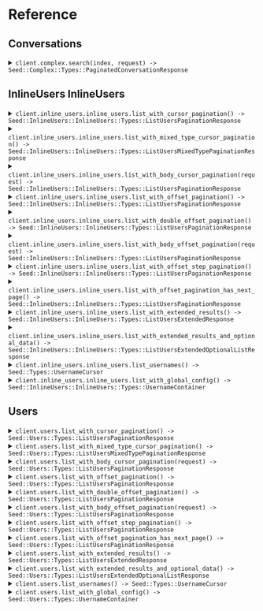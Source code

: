 # Reference
## Conversations
<details><summary><code>client.complex.search(index, request) -> Seed::Complex::Types::PaginatedConversationResponse</code></summary>
<dl>
<dd>

#### 🔌 Usage

<dl>
<dd>

<dl>
<dd>

```ruby
client.complex.search({
  pagination: {
    per_page: 1,
    starting_after: 'starting_after'
  }
});
```
</dd>
</dl>
</dd>
</dl>

#### ⚙️ Parameters

<dl>
<dd>

<dl>
<dd>

**index:** `String` 
    
</dd>
</dl>

<dl>
<dd>

**request:** `Seed::Complex::Types::SearchRequest` 
    
</dd>
</dl>
</dd>
</dl>


</dd>
</dl>
</details>

## InlineUsers InlineUsers
<details><summary><code>client.inline_users.inline_users.list_with_cursor_pagination() -> Seed::InlineUsers::InlineUsers::Types::ListUsersPaginationResponse</code></summary>
<dl>
<dd>

#### 🔌 Usage

<dl>
<dd>

<dl>
<dd>

```ruby
client.inline_users.inline_users.list_with_cursor_pagination(
  page: 1,
  perPage: 1,
  order: ,
  startingAfter: 'starting_after'
);
```
</dd>
</dl>
</dd>
</dl>

#### ⚙️ Parameters

<dl>
<dd>

<dl>
<dd>

**page:** `Integer` — Defaults to first page
    
</dd>
</dl>

<dl>
<dd>

**per_page:** `Integer` — Defaults to per page
    
</dd>
</dl>

<dl>
<dd>

**order:** `Seed::InlineUsers::InlineUsers::Types::Order` 
    
</dd>
</dl>

<dl>
<dd>

**starting_after:** `String` 

The cursor used for pagination in order to fetch
the next page of results.
    
</dd>
</dl>
</dd>
</dl>


</dd>
</dl>
</details>

<details><summary><code>client.inline_users.inline_users.list_with_mixed_type_cursor_pagination() -> Seed::InlineUsers::InlineUsers::Types::ListUsersMixedTypePaginationResponse</code></summary>
<dl>
<dd>

#### 🔌 Usage

<dl>
<dd>

<dl>
<dd>

```ruby
client.inline_users.inline_users.list_with_mixed_type_cursor_pagination(cursor: 'cursor');
```
</dd>
</dl>
</dd>
</dl>

#### ⚙️ Parameters

<dl>
<dd>

<dl>
<dd>

**cursor:** `String` 
    
</dd>
</dl>
</dd>
</dl>


</dd>
</dl>
</details>

<details><summary><code>client.inline_users.inline_users.list_with_body_cursor_pagination(request) -> Seed::InlineUsers::InlineUsers::Types::ListUsersPaginationResponse</code></summary>
<dl>
<dd>

#### 🔌 Usage

<dl>
<dd>

<dl>
<dd>

```ruby
client.inline_users.inline_users.list_with_mixed_type_cursor_pagination();
```
</dd>
</dl>
</dd>
</dl>

#### ⚙️ Parameters

<dl>
<dd>

<dl>
<dd>

**pagination:** `Seed::InlineUsers::InlineUsers::Types::WithCursor` 

The object that contains the cursor used for pagination
in order to fetch the next page of results.
    
</dd>
</dl>
</dd>
</dl>


</dd>
</dl>
</details>

<details><summary><code>client.inline_users.inline_users.list_with_offset_pagination() -> Seed::InlineUsers::InlineUsers::Types::ListUsersPaginationResponse</code></summary>
<dl>
<dd>

#### 🔌 Usage

<dl>
<dd>

<dl>
<dd>

```ruby
client.inline_users.inline_users.list_with_cursor_pagination(
  page: 1,
  perPage: 1,
  order: ,
  startingAfter: 'starting_after'
);
```
</dd>
</dl>
</dd>
</dl>

#### ⚙️ Parameters

<dl>
<dd>

<dl>
<dd>

**page:** `Integer` — Defaults to first page
    
</dd>
</dl>

<dl>
<dd>

**per_page:** `Integer` — Defaults to per page
    
</dd>
</dl>

<dl>
<dd>

**order:** `Seed::InlineUsers::InlineUsers::Types::Order` 
    
</dd>
</dl>

<dl>
<dd>

**starting_after:** `String` 

The cursor used for pagination in order to fetch
the next page of results.
    
</dd>
</dl>
</dd>
</dl>


</dd>
</dl>
</details>

<details><summary><code>client.inline_users.inline_users.list_with_double_offset_pagination() -> Seed::InlineUsers::InlineUsers::Types::ListUsersPaginationResponse</code></summary>
<dl>
<dd>

#### 🔌 Usage

<dl>
<dd>

<dl>
<dd>

```ruby
client.inline_users.inline_users.list_with_cursor_pagination(
  page: 1.1,
  perPage: 1.1,
  order: ,
  startingAfter: 'starting_after'
);
```
</dd>
</dl>
</dd>
</dl>

#### ⚙️ Parameters

<dl>
<dd>

<dl>
<dd>

**page:** `Integer` — Defaults to first page
    
</dd>
</dl>

<dl>
<dd>

**per_page:** `Integer` — Defaults to per page
    
</dd>
</dl>

<dl>
<dd>

**order:** `Seed::InlineUsers::InlineUsers::Types::Order` 
    
</dd>
</dl>

<dl>
<dd>

**starting_after:** `String` 

The cursor used for pagination in order to fetch
the next page of results.
    
</dd>
</dl>
</dd>
</dl>


</dd>
</dl>
</details>

<details><summary><code>client.inline_users.inline_users.list_with_body_offset_pagination(request) -> Seed::InlineUsers::InlineUsers::Types::ListUsersPaginationResponse</code></summary>
<dl>
<dd>

#### 🔌 Usage

<dl>
<dd>

<dl>
<dd>

```ruby
client.inline_users.inline_users.list_with_mixed_type_cursor_pagination();
```
</dd>
</dl>
</dd>
</dl>

#### ⚙️ Parameters

<dl>
<dd>

<dl>
<dd>

**pagination:** `Seed::InlineUsers::InlineUsers::Types::WithPage` 

The object that contains the offset used for pagination
in order to fetch the next page of results.
    
</dd>
</dl>
</dd>
</dl>


</dd>
</dl>
</details>

<details><summary><code>client.inline_users.inline_users.list_with_offset_step_pagination() -> Seed::InlineUsers::InlineUsers::Types::ListUsersPaginationResponse</code></summary>
<dl>
<dd>

#### 🔌 Usage

<dl>
<dd>

<dl>
<dd>

```ruby
client.inline_users.inline_users.list_with_cursor_pagination(
  page: 1,
  order: 
);
```
</dd>
</dl>
</dd>
</dl>

#### ⚙️ Parameters

<dl>
<dd>

<dl>
<dd>

**page:** `Integer` — Defaults to first page
    
</dd>
</dl>

<dl>
<dd>

**limit:** `Integer` 

The maximum number of elements to return.
This is also used as the step size in this
paginated endpoint.
    
</dd>
</dl>

<dl>
<dd>

**order:** `Seed::InlineUsers::InlineUsers::Types::Order` 
    
</dd>
</dl>
</dd>
</dl>


</dd>
</dl>
</details>

<details><summary><code>client.inline_users.inline_users.list_with_offset_pagination_has_next_page() -> Seed::InlineUsers::InlineUsers::Types::ListUsersPaginationResponse</code></summary>
<dl>
<dd>

#### 🔌 Usage

<dl>
<dd>

<dl>
<dd>

```ruby
client.inline_users.inline_users.list_with_cursor_pagination(
  page: 1,
  order: 
);
```
</dd>
</dl>
</dd>
</dl>

#### ⚙️ Parameters

<dl>
<dd>

<dl>
<dd>

**page:** `Integer` — Defaults to first page
    
</dd>
</dl>

<dl>
<dd>

**limit:** `Integer` 

The maximum number of elements to return.
This is also used as the step size in this
paginated endpoint.
    
</dd>
</dl>

<dl>
<dd>

**order:** `Seed::InlineUsers::InlineUsers::Types::Order` 
    
</dd>
</dl>
</dd>
</dl>


</dd>
</dl>
</details>

<details><summary><code>client.inline_users.inline_users.list_with_extended_results() -> Seed::InlineUsers::InlineUsers::Types::ListUsersExtendedResponse</code></summary>
<dl>
<dd>

#### 🔌 Usage

<dl>
<dd>

<dl>
<dd>

```ruby
client.inline_users.inline_users.list_with_cursor_pagination();
```
</dd>
</dl>
</dd>
</dl>

#### ⚙️ Parameters

<dl>
<dd>

<dl>
<dd>

**cursor:** `String` 
    
</dd>
</dl>
</dd>
</dl>


</dd>
</dl>
</details>

<details><summary><code>client.inline_users.inline_users.list_with_extended_results_and_optional_data() -> Seed::InlineUsers::InlineUsers::Types::ListUsersExtendedOptionalListResponse</code></summary>
<dl>
<dd>

#### 🔌 Usage

<dl>
<dd>

<dl>
<dd>

```ruby
client.inline_users.inline_users.list_with_cursor_pagination();
```
</dd>
</dl>
</dd>
</dl>

#### ⚙️ Parameters

<dl>
<dd>

<dl>
<dd>

**cursor:** `String` 
    
</dd>
</dl>
</dd>
</dl>


</dd>
</dl>
</details>

<details><summary><code>client.inline_users.inline_users.list_usernames() -> Seed::Types::UsernameCursor</code></summary>
<dl>
<dd>

#### 🔌 Usage

<dl>
<dd>

<dl>
<dd>

```ruby
client.inline_users.inline_users.list_with_cursor_pagination(startingAfter: 'starting_after');
```
</dd>
</dl>
</dd>
</dl>

#### ⚙️ Parameters

<dl>
<dd>

<dl>
<dd>

**starting_after:** `String` 

The cursor used for pagination in order to fetch
the next page of results.
    
</dd>
</dl>
</dd>
</dl>


</dd>
</dl>
</details>

<details><summary><code>client.inline_users.inline_users.list_with_global_config() -> Seed::InlineUsers::InlineUsers::Types::UsernameContainer</code></summary>
<dl>
<dd>

#### 🔌 Usage

<dl>
<dd>

<dl>
<dd>

```ruby
client.inline_users.inline_users.list_with_cursor_pagination();
```
</dd>
</dl>
</dd>
</dl>

#### ⚙️ Parameters

<dl>
<dd>

<dl>
<dd>

**offset:** `Integer` 
    
</dd>
</dl>
</dd>
</dl>


</dd>
</dl>
</details>

## Users
<details><summary><code>client.users.list_with_cursor_pagination() -> Seed::Users::Types::ListUsersPaginationResponse</code></summary>
<dl>
<dd>

#### 🔌 Usage

<dl>
<dd>

<dl>
<dd>

```ruby
client.users.list_with_cursor_pagination(
  page: 1,
  perPage: 1,
  order: ,
  startingAfter: 'starting_after'
);
```
</dd>
</dl>
</dd>
</dl>

#### ⚙️ Parameters

<dl>
<dd>

<dl>
<dd>

**page:** `Integer` — Defaults to first page
    
</dd>
</dl>

<dl>
<dd>

**per_page:** `Integer` — Defaults to per page
    
</dd>
</dl>

<dl>
<dd>

**order:** `Seed::Users::Types::Order` 
    
</dd>
</dl>

<dl>
<dd>

**starting_after:** `String` 

The cursor used for pagination in order to fetch
the next page of results.
    
</dd>
</dl>
</dd>
</dl>


</dd>
</dl>
</details>

<details><summary><code>client.users.list_with_mixed_type_cursor_pagination() -> Seed::Users::Types::ListUsersMixedTypePaginationResponse</code></summary>
<dl>
<dd>

#### 🔌 Usage

<dl>
<dd>

<dl>
<dd>

```ruby
client.users.list_with_mixed_type_cursor_pagination(cursor: 'cursor');
```
</dd>
</dl>
</dd>
</dl>

#### ⚙️ Parameters

<dl>
<dd>

<dl>
<dd>

**cursor:** `String` 
    
</dd>
</dl>
</dd>
</dl>


</dd>
</dl>
</details>

<details><summary><code>client.users.list_with_body_cursor_pagination(request) -> Seed::Users::Types::ListUsersPaginationResponse</code></summary>
<dl>
<dd>

#### 🔌 Usage

<dl>
<dd>

<dl>
<dd>

```ruby
client.users.list_with_mixed_type_cursor_pagination();
```
</dd>
</dl>
</dd>
</dl>

#### ⚙️ Parameters

<dl>
<dd>

<dl>
<dd>

**pagination:** `Seed::Users::Types::WithCursor` 

The object that contains the cursor used for pagination
in order to fetch the next page of results.
    
</dd>
</dl>
</dd>
</dl>


</dd>
</dl>
</details>

<details><summary><code>client.users.list_with_offset_pagination() -> Seed::Users::Types::ListUsersPaginationResponse</code></summary>
<dl>
<dd>

#### 🔌 Usage

<dl>
<dd>

<dl>
<dd>

```ruby
client.users.list_with_cursor_pagination(
  page: 1,
  perPage: 1,
  order: ,
  startingAfter: 'starting_after'
);
```
</dd>
</dl>
</dd>
</dl>

#### ⚙️ Parameters

<dl>
<dd>

<dl>
<dd>

**page:** `Integer` — Defaults to first page
    
</dd>
</dl>

<dl>
<dd>

**per_page:** `Integer` — Defaults to per page
    
</dd>
</dl>

<dl>
<dd>

**order:** `Seed::Users::Types::Order` 
    
</dd>
</dl>

<dl>
<dd>

**starting_after:** `String` 

The cursor used for pagination in order to fetch
the next page of results.
    
</dd>
</dl>
</dd>
</dl>


</dd>
</dl>
</details>

<details><summary><code>client.users.list_with_double_offset_pagination() -> Seed::Users::Types::ListUsersPaginationResponse</code></summary>
<dl>
<dd>

#### 🔌 Usage

<dl>
<dd>

<dl>
<dd>

```ruby
client.users.list_with_cursor_pagination(
  page: 1.1,
  perPage: 1.1,
  order: ,
  startingAfter: 'starting_after'
);
```
</dd>
</dl>
</dd>
</dl>

#### ⚙️ Parameters

<dl>
<dd>

<dl>
<dd>

**page:** `Integer` — Defaults to first page
    
</dd>
</dl>

<dl>
<dd>

**per_page:** `Integer` — Defaults to per page
    
</dd>
</dl>

<dl>
<dd>

**order:** `Seed::Users::Types::Order` 
    
</dd>
</dl>

<dl>
<dd>

**starting_after:** `String` 

The cursor used for pagination in order to fetch
the next page of results.
    
</dd>
</dl>
</dd>
</dl>


</dd>
</dl>
</details>

<details><summary><code>client.users.list_with_body_offset_pagination(request) -> Seed::Users::Types::ListUsersPaginationResponse</code></summary>
<dl>
<dd>

#### 🔌 Usage

<dl>
<dd>

<dl>
<dd>

```ruby
client.users.list_with_mixed_type_cursor_pagination();
```
</dd>
</dl>
</dd>
</dl>

#### ⚙️ Parameters

<dl>
<dd>

<dl>
<dd>

**pagination:** `Seed::Users::Types::WithPage` 

The object that contains the offset used for pagination
in order to fetch the next page of results.
    
</dd>
</dl>
</dd>
</dl>


</dd>
</dl>
</details>

<details><summary><code>client.users.list_with_offset_step_pagination() -> Seed::Users::Types::ListUsersPaginationResponse</code></summary>
<dl>
<dd>

#### 🔌 Usage

<dl>
<dd>

<dl>
<dd>

```ruby
client.users.list_with_cursor_pagination(
  page: 1,
  order: 
);
```
</dd>
</dl>
</dd>
</dl>

#### ⚙️ Parameters

<dl>
<dd>

<dl>
<dd>

**page:** `Integer` — Defaults to first page
    
</dd>
</dl>

<dl>
<dd>

**limit:** `Integer` 

The maximum number of elements to return.
This is also used as the step size in this
paginated endpoint.
    
</dd>
</dl>

<dl>
<dd>

**order:** `Seed::Users::Types::Order` 
    
</dd>
</dl>
</dd>
</dl>


</dd>
</dl>
</details>

<details><summary><code>client.users.list_with_offset_pagination_has_next_page() -> Seed::Users::Types::ListUsersPaginationResponse</code></summary>
<dl>
<dd>

#### 🔌 Usage

<dl>
<dd>

<dl>
<dd>

```ruby
client.users.list_with_cursor_pagination(
  page: 1,
  order: 
);
```
</dd>
</dl>
</dd>
</dl>

#### ⚙️ Parameters

<dl>
<dd>

<dl>
<dd>

**page:** `Integer` — Defaults to first page
    
</dd>
</dl>

<dl>
<dd>

**limit:** `Integer` 

The maximum number of elements to return.
This is also used as the step size in this
paginated endpoint.
    
</dd>
</dl>

<dl>
<dd>

**order:** `Seed::Users::Types::Order` 
    
</dd>
</dl>
</dd>
</dl>


</dd>
</dl>
</details>

<details><summary><code>client.users.list_with_extended_results() -> Seed::Users::Types::ListUsersExtendedResponse</code></summary>
<dl>
<dd>

#### 🔌 Usage

<dl>
<dd>

<dl>
<dd>

```ruby
client.users.list_with_cursor_pagination();
```
</dd>
</dl>
</dd>
</dl>

#### ⚙️ Parameters

<dl>
<dd>

<dl>
<dd>

**cursor:** `String` 
    
</dd>
</dl>
</dd>
</dl>


</dd>
</dl>
</details>

<details><summary><code>client.users.list_with_extended_results_and_optional_data() -> Seed::Users::Types::ListUsersExtendedOptionalListResponse</code></summary>
<dl>
<dd>

#### 🔌 Usage

<dl>
<dd>

<dl>
<dd>

```ruby
client.users.list_with_cursor_pagination();
```
</dd>
</dl>
</dd>
</dl>

#### ⚙️ Parameters

<dl>
<dd>

<dl>
<dd>

**cursor:** `String` 
    
</dd>
</dl>
</dd>
</dl>


</dd>
</dl>
</details>

<details><summary><code>client.users.list_usernames() -> Seed::Types::UsernameCursor</code></summary>
<dl>
<dd>

#### 🔌 Usage

<dl>
<dd>

<dl>
<dd>

```ruby
client.users.list_with_cursor_pagination(startingAfter: 'starting_after');
```
</dd>
</dl>
</dd>
</dl>

#### ⚙️ Parameters

<dl>
<dd>

<dl>
<dd>

**starting_after:** `String` 

The cursor used for pagination in order to fetch
the next page of results.
    
</dd>
</dl>
</dd>
</dl>


</dd>
</dl>
</details>

<details><summary><code>client.users.list_with_global_config() -> Seed::Users::Types::UsernameContainer</code></summary>
<dl>
<dd>

#### 🔌 Usage

<dl>
<dd>

<dl>
<dd>

```ruby
client.users.list_with_cursor_pagination();
```
</dd>
</dl>
</dd>
</dl>

#### ⚙️ Parameters

<dl>
<dd>

<dl>
<dd>

**offset:** `Integer` 
    
</dd>
</dl>
</dd>
</dl>


</dd>
</dl>
</details>
